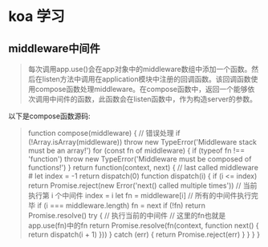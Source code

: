 
koa 学习
============

## middleware中间件

>每次调用app.use()会在app对象中的middleware数组中添加一个函数。然后在listen方法中调用在application模块中注册的回调函数。该回调函数使用compose函数处理middleware。在compose函数中，返回一个能够依次调用中间件的函数，此函数会在listen函数中，作为构造server的参数。

以下是compose函数源码:

<blockquote>function compose(middleware) {
  // 错误处理
  if (!Array.isArray(middleware)) throw new TypeError('Middleware stack must be an array!')
  for (const fn of middleware) {
    if (typeof fn !== 'function') throw new TypeError('Middleware must be composed of functions!')
  }
  return function(context, next) {
    // last called middleware #
    let index = -1
    return dispatch(0)
    function dispatch(i) {
      if (i <= index) return Promise.reject(new Error('next() called multiple times'))
      // 当前执行第 i 个中间件
      index = i
      let fn = middleware[i]
      // 所有的中间件执行完毕
      if (i === middleware.length) fn = next
      if (!fn) return Promise.resolve()
      try {
        // 执行当前的中间件
        // 这里的fn也就是app.use(fn)中的fn
        return Promise.resolve(fn(context, function next() {
          return dispatch(i + 1)
        }))
      } catch (err) {
        return Promise.reject(err)
      }
    }
  }
}</blockquote>
